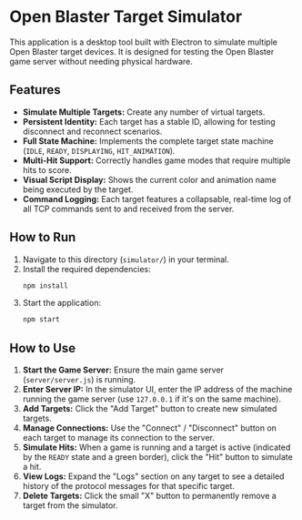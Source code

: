 # Open Blaster Target Simulator

This application is a desktop tool built with Electron to simulate multiple Open Blaster target devices. It is designed for testing the Open Blaster game server without needing physical hardware.

## Features

- **Simulate Multiple Targets:** Create any number of virtual targets.
- **Persistent Identity:** Each target has a stable ID, allowing for testing disconnect and reconnect scenarios.
- **Full State Machine:** Implements the complete target state machine (`IDLE`, `READY`, `DISPLAYING`, `HIT_ANIMATION`).
- **Multi-Hit Support:** Correctly handles game modes that require multiple hits to score.
- **Visual Script Display:** Shows the current color and animation name being executed by the target.
- **Command Logging:** Each target features a collapsable, real-time log of all TCP commands sent to and received from the server.

## How to Run

1.  Navigate to this directory (`simulator/`) in your terminal.
2.  Install the required dependencies:
    ```bash
    npm install
    ```
3.  Start the application:
    ```bash
    npm start
    ```

## How to Use

1.  **Start the Game Server:** Ensure the main game server (`server/server.js`) is running.
2.  **Enter Server IP:** In the simulator UI, enter the IP address of the machine running the game server (use `127.0.0.1` if it's on the same machine).
3.  **Add Targets:** Click the "Add Target" button to create new simulated targets.
4.  **Manage Connections:** Use the "Connect" / "Disconnect" button on each target to manage its connection to the server.
5.  **Simulate Hits:** When a game is running and a target is active (indicated by the `READY` state and a green border), click the "Hit" button to simulate a hit.
6.  **View Logs:** Expand the "Logs" section on any target to see a detailed history of the protocol messages for that specific target.
7.  **Delete Targets:** Click the small "X" button to permanently remove a target from the simulator.
